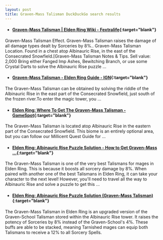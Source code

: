 ```yaml
---
layout: post
title: Graven-Mass Talisman DuckDuckGo search results
---
```

* #### [Graven-Mass Talisman | Elden Ring Wiki - Fextralife](https://eldenring.wiki.fextralife.com/Graven-Mass+Talisman){:target="blank"}
Graven-Mass Talisman Effect. Graven-Mass Talisman raises the damage of all damage types dealt by Sorceries by 8%.. Graven-Mass Talisman Location. Found in a chest atop Albinauric Rise, in the east of the Consecrated Snowfield.[Graven-Mass Talisman Notes & Tips. Sell value: 2,000 Bring either Fanged Imp Ashes, Bewitching Branch, or use some Crystal Darts to solve the Albinauric Rise puzzle ...
* #### [Graven-Mass Talisman - Elden Ring Guide - IGN](https://www.ign.com/wikis/elden-ring/Graven-Mass_Talisman){:target="blank"}
The Graven-Mass Talisman can be obtained by solving the riddle of the Albinauric Rise in the east part of the Consecrated Snowfield, just south of the frozen river.To enter the magic tower, you ...
* #### [Elden Ring: Where To Get The Graven-Mass Talisman - GameSpot](https://www.gamespot.com/articles/elden-ring-where-to-get-the-graven-mass-talisman/1100-6502244/){:target="blank"}
The Graven-Mass Talisman is located atop Albinauric Rise in the eastern part of the Consecrated Snowfield. This biome is an entirely optional area, but you can follow our Millicent Quest Guide for ...
* #### [Elden Ring: Albinauric Rise Puzzle Solution - How to Get Graven-Mass ...](https://gamingintel.com/elden-ring-albinauric-rise-puzzle-solution-get-graven-mass-talisman/){:target="blank"}
The Graven-Mass Talisman is one of the very best Talismans for mages in Elden Ring. This is because it boosts all sorcery damage by 8%. When paired with another one of the best Talismans in Elden Ring, it can take your character to the next level! However, you'll need to travel all the way to Albinauric Rise and solve a puzzle to get this ...
* #### [Elden Ring: Albinauric Rise Puzzle Solution (Graven-Mass Talisman)](https://screenrant.com/elden-ring-albinauric-rise-puzzle-solve-guide/){:target="blank"}
The Graven-Mass Talisman in Elden Ring is an upgraded version of the Graven-School Talisman stored within the Albinauric Rise tower. It raises the potency of Sorceries by 8% instead of the Graven-School's 4%. These buffs are able to be stacked, meaning Tarnished mages can equip both Talismans to receive a 12% to all Sorcery Spells.

